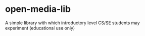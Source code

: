 # open-media-lib
A simple library with which introductory level CS/SE students may experiment (educational use only)
